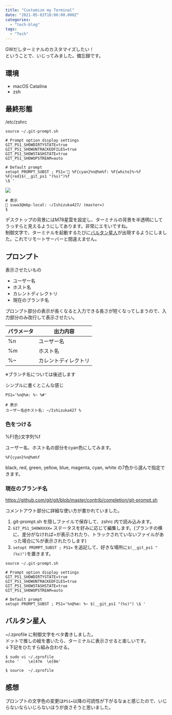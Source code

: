```yaml
---
title: "Customize my Terminal"
date: "2021-05-03T10:00:00.000Z"
categories: 
  - "tech-blog"
tags: 
  - "Tech"
---
```


GWだしターミナルのカスタマイズしたい！  
ということで、いじってみました。備忘録です。

## 環境
- macOS Catalina
- zsh

## 最終形態

/etc/zshrc
```
source ~/.git-prompt.sh

# Prompt option display settings
GIT_PS1_SHOWDIRTYSTATE=true
GIT_PS1_SHOWUNTRACKEDFILES=true
GIT_PS1_SHOWSTASHSTATE=true
GIT_PS1_SHOWUPSTREAM=auto

# Default prompt
setopt PROMPT_SUBST ; PS1='💠 %F{cyan}%n@%m%f: %F{white}%~%f %F{red}$(__git_ps1 "(%s)")%f
\$ '
```

![](/images/SS_2021-05-03_22.57.02.png)

```
# 表示
💠 suwa3@mbp-local: ~/Ishizuka427/ (master=)
$ 
```

デスクトップの背景にはM78星雲を設定し、ターミナルの背景を半透明にしてうっすらと見えるようにしてあります。非常にエモいですね。  
制御文字で、ターミナルを起動するたびに[バルタン星人](https://github.com/Ishizuka427/dot-Alien_Baltan)が出現するようにしました。これでリモートサーバーと間違えません。

## プロンプト
表示させたいもの
- ユーザー名
- ホスト名
- カレントディレクトリ
- 現在のブランチ名

プロンプト部分の表示が長くなると入力できる長さが短くなってしまうので、入力部分のみ改行して表示させたい。

パラメータ|出力内容
--|--
%n|ユーザー名
%m|ホスト名
%~|カレントディレクトリ

※ブランチ名については後述します

シンプルに書くとこんな感じ

```
PS1='%n@%m: %~ %#'

# 表示
ユーザー名@ホスト名: ~/Ishizuka427 %
```

### 色をつける

%F{色}文字列%f

ユーザー名、ホスト名の部分をcyan色にしてみます。
```
%F{cyan}%n@%m%f
```

black, red, green, yellow, blue, magenta, cyan, white の7色から選んで指定できます。

### 現在のブランチ名

https://github.com/git/git/blob/master/contrib/completion/git-prompt.sh

コメントアウト部分に詳細な使い方が書かれていました。

1. git-prompt.sh を隠しファイルで保存して、zshrc 内で読み込みます。
2. `GIT_PS1_SHOWXXXX=` ステータスを好みに応じて編集します。(ブランチの横に、差分がなければ=が表示されたり、トラックされていないファイルがあった場合に%が表示されたりします)
3. `setopt PROMPT_SUBST ; PS1=` を追記して、好きな場所に`$(__git_ps1 "(%s)")`を置きます。

```
source ~/.git-prompt.sh

# Prompt option display settings
GIT_PS1_SHOWDIRTYSTATE=true
GIT_PS1_SHOWUNTRACKEDFILES=true
GIT_PS1_SHOWSTASHSTATE=true
GIT_PS1_SHOWUPSTREAM=auto

# Default prompt
setopt PROMPT_SUBST ; PS1='%n@%m: %~ $(__git_ps1 "(%s)") \$ '
```

## バルタン星人

~/.zprofile に制御文字をベタ書きしました。  
ドットで推しの絵を書いたら、ターミナルに表示させると楽しいです。  
↓下記をひたすら組み合わせる。

```
$ sudo vi ~/.zprofile
echo '    \e[47m  \e[0m'

$ source  ~/.zprofile
```

## 感想
プロンプトの文字色の変更は`PS1=`以降の可読性が下がるなぁと感じたので、いじらないならいじらないほうが良さそうと思いました。

